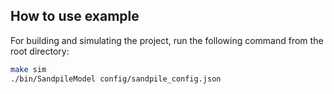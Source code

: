 ## How to use example
For building and simulating the project, run the following command from the root directory:
```sh
make sim
./bin/SandpileModel config/sandpile_config.json
